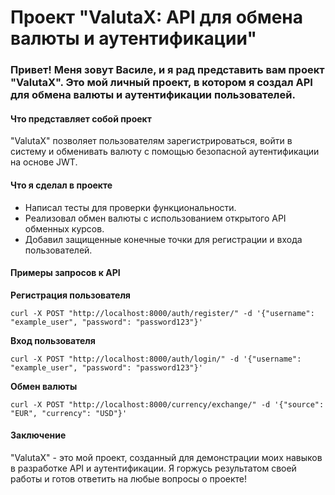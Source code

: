 
<h1>Проект "ValutaX: API для обмена валюты и аутентификации"</h1>
<h3>Привет! Меня зовут Василе, и я рад представить вам проект "ValutaX". Это мой личный проект, в котором я создал API для обмена валюты и аутентификации пользователей.</h3>
<h4>Что представляет собой проект</h4>
<p>"ValutaX" позволяет пользователям зарегистрироваться, войти в систему и обменивать валюту с помощью безопасной аутентификации на основе JWT.</p>
<h4>Что я сделал в проекте</h4>
<ul>
    <li>Написал тесты для проверки функциональности.</li>
    <li>Реализовал обмен валюты с использованием открытого API обменных курсов.</li>
    <li>Добавил защищенные конечные точки для регистрации и входа пользователей.</li>
</ul>
<h4>Примеры запросов к API</h4>
<p><strong>Регистрация пользователя</strong></p>
<pre><code>curl -X POST "http://localhost:8000/auth/register/" -d '{"username": "example_user", "password": "password123"}'</code></pre>
<p><strong>Вход пользователя</strong></p>
<pre><code>curl -X POST "http://localhost:8000/auth/login/" -d '{"username": "example_user", "password": "password123"}'</code></pre>
<p><strong>Обмен валюты</strong></p>
<pre><code>curl -X POST "http://localhost:8000/currency/exchange/" -d '{"source": "EUR", "currency": "USD"}'</code></pre>
<h4>Заключение</h4>
<p>"ValutaX" - это мой проект, созданный для демонстрации моих навыков в разработке API и аутентификации. Я горжусь результатом своей работы и готов ответить на любые вопросы о проекте!</p>